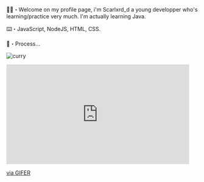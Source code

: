 🖖🏽・Welcome on my profile page, i'm Scarlxrd_d a young developper who's learning/practice very much. I'm actually learning Java.

⌨️・JavaScript, NodeJS, HTML, CSS.

🔗・Process...

![curry](https://i.gifer.com/6Ru.gif)
<iframe src="https://gifer.com/embed/6Ru" width=480 height=262.080 frameBorder="0" allowFullScreen></iframe><p><a href="https://gifer.com">via GIFER</a></p>

